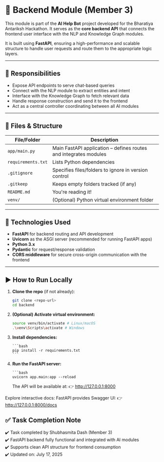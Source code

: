# 🚀 Backend Module (Member 3)

This module is part of the **AI Help Bot** project developed for the Bharatiya Antariksh Hackathon. It serves as the **core backend API** that connects the frontend user interface with the NLP and Knowledge Graph modules.

It is built using **FastAPI**, ensuring a high-performance and scalable structure to handle user requests and route them to the appropriate logic layers.

---

## 🔧 Responsibilities

- Expose API endpoints to serve chat-based queries
- Connect with the NLP module to extract entities and intent
- Interface with the Knowledge Graph to fetch relevant data
- Handle response construction and send it to the frontend
- Act as a central controller coordinating between all AI modules

---

## 📁 Files & Structure

| File/Folder        | Description                                                      |
| ------------------ | ---------------------------------------------------------------- |
| `app/main.py`      | Main FastAPI application – defines routes and integrates modules |
| `requirements.txt` | Lists Python dependencies                                        |
| `.gitignore`       | Specifies files/folders to ignore in version control             |
| `.gitkeep`         | Keeps empty folders tracked (if any)                             |
| `README.md`        | You're reading it!                                               |
| `venv/`            | (Optional) Python virtual environment folder                     |

---

## 🧠 Technologies Used

- **FastAPI** for backend routing and API development
- **Uvicorn** as the ASGI server (recommended for running FastAPI apps)
- **Python 3.x**
- **Pydantic** for request/response validation
- **CORS middleware** for secure cross-origin communication with the frontend

---

## ▶️ How to Run Locally

1.  **Clone the repo** (if not already):
    ```bash
    git clone <repo-url>
    cd backend
    ```
2.  **(Optional) Activate virtual environment:**

    ```bash
    source venv/bin/activate # Linux/macOS
    .\venv\Scripts\activate # Windows
    ```

3.  **Install dependencies:**

        ```bash
        pip install -r requirements.txt
        ```

4.  **Run the FastAPI server:**

        ```bash
        uvicorn app.main:app --reload

    The API will be available at:
    👉 http://127.0.0.1:8000

Explore interactive docs:
FastAPI provides Swagger UI:
👉 http://127.0.0.1:8000/docs

## ✅ Task Completion Note

✔️ Task completed by Shubhasmita Dash (Member 3) <br>
✔️ FastAPI backend fully functional and integrated with AI modules <br>
✔️ Supports clean API structure for frontend consumption <br>
✔️ Updated on: July 17, 2025 <br>
